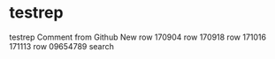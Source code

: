 # testrep
testrep
Comment from Github
New row
170904 row
170918 row
171016
171113 row 09654789
search
